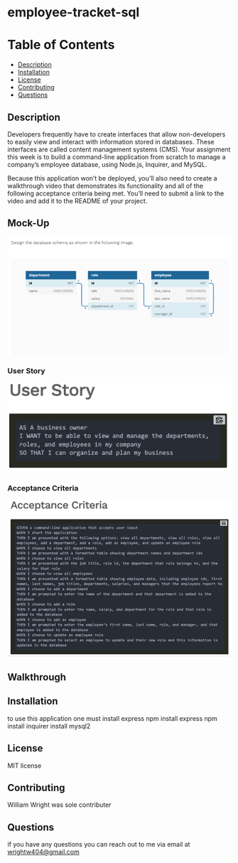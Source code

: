 # employee-tracket-sql

# Table of Contents 
* [Description](#description) 
* [Installation](#installation)
* [License](#license)
* [Contributing](#contributing)
* [Questions](#questions)
        
## Description 
Developers frequently have to create interfaces that allow non-developers to easily view and interact with information stored in databases. These interfaces are called content management systems (CMS). Your assignment this week is to build a command-line application from scratch to manage a company’s employee database, using Node.js, Inquirer, and MySQL.

Because this application won’t be deployed, you’ll also need to create a walkthrough video that demonstrates its functionality and all of the following acceptance criteria being met. You’ll need to submit a link to the video and add it to the README of your project.

## Mock-Up
![Mock-up](./images/imgMock.png)

### User Story 
![User Story](./images/imgUser.png)

### Acceptance Criteria 
![Acceptance Criteria](./images/imgCrit.png)

## Walkthrough 


## Installation
to use this application one must install express 
  npm install express
  npm install inquirer
  install mysql2

## License 
MIT license 
## Contributing 
William Wright was sole contributer 

## Questions
if you have any questions you can reach out to me via email at wrightw404@gmail.com 